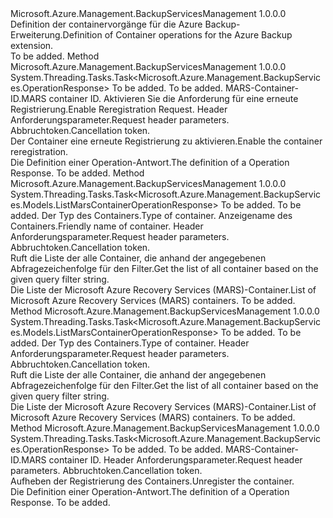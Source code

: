 <Type Name="IMarsContainerOperations" FullName="Microsoft.Azure.Management.BackupServices.IMarsContainerOperations">
  <TypeSignature Language="C#" Value="public interface IMarsContainerOperations" />
  <TypeSignature Language="ILAsm" Value=".class public interface auto ansi abstract IMarsContainerOperations" />
  <TypeSignature Language="DocId" Value="T:Microsoft.Azure.Management.BackupServices.IMarsContainerOperations" />
  <TypeSignature Language="VB.NET" Value="Public Interface IMarsContainerOperations" />
  <TypeSignature Language="F#" Value="type IMarsContainerOperations = interface" />
  <AssemblyInfo>
    <AssemblyName>Microsoft.Azure.Management.BackupServicesManagement</AssemblyName>
    <AssemblyVersion>1.0.0.0</AssemblyVersion>
  </AssemblyInfo>
  <Interfaces />
  <Docs>
    <summary>
            <span data-ttu-id="1ee37-101">Definition der containervorgänge für die Azure Backup-Erweiterung.</span><span class="sxs-lookup"><span data-stu-id="1ee37-101">Definition of Container operations for the Azure Backup extension.</span></span>
            </summary>
    <remarks>To be added.</remarks>
  </Docs>
  <Members>
    <Member MemberName="EnableMarsContainerReregistrationAsync">
      <MemberSignature Language="C#" Value="public System.Threading.Tasks.Task&lt;Microsoft.Azure.Management.BackupServices.OperationResponse&gt; EnableMarsContainerReregistrationAsync (string resourceGroupName, string resourceName, string containerId, Microsoft.Azure.Management.BackupServices.Models.EnableReregistrationRequest enableReregistrationRequest, Microsoft.Azure.Management.BackupServices.Models.CustomRequestHeaders customRequestHeaders, System.Threading.CancellationToken cancellationToken);" />
      <MemberSignature Language="ILAsm" Value=".method public hidebysig newslot virtual instance class System.Threading.Tasks.Task`1&lt;class Microsoft.Azure.Management.BackupServices.OperationResponse&gt; EnableMarsContainerReregistrationAsync(string resourceGroupName, string resourceName, string containerId, class Microsoft.Azure.Management.BackupServices.Models.EnableReregistrationRequest enableReregistrationRequest, class Microsoft.Azure.Management.BackupServices.Models.CustomRequestHeaders customRequestHeaders, valuetype System.Threading.CancellationToken cancellationToken) cil managed" />
      <MemberSignature Language="DocId" Value="M:Microsoft.Azure.Management.BackupServices.IMarsContainerOperations.EnableMarsContainerReregistrationAsync(System.String,System.String,System.String,Microsoft.Azure.Management.BackupServices.Models.EnableReregistrationRequest,Microsoft.Azure.Management.BackupServices.Models.CustomRequestHeaders,System.Threading.CancellationToken)" />
      <MemberSignature Language="F#" Value="abstract member EnableMarsContainerReregistrationAsync : string * string * string * Microsoft.Azure.Management.BackupServices.Models.EnableReregistrationRequest * Microsoft.Azure.Management.BackupServices.Models.CustomRequestHeaders * System.Threading.CancellationToken -&gt; System.Threading.Tasks.Task&lt;Microsoft.Azure.Management.BackupServices.OperationResponse&gt;" Usage="iMarsContainerOperations.EnableMarsContainerReregistrationAsync (resourceGroupName, resourceName, containerId, enableReregistrationRequest, customRequestHeaders, cancellationToken)" />
      <MemberType>Method</MemberType>
      <AssemblyInfo>
        <AssemblyName>Microsoft.Azure.Management.BackupServicesManagement</AssemblyName>
        <AssemblyVersion>1.0.0.0</AssemblyVersion>
      </AssemblyInfo>
      <ReturnValue>
        <ReturnType>System.Threading.Tasks.Task&lt;Microsoft.Azure.Management.BackupServices.OperationResponse&gt;</ReturnType>
      </ReturnValue>
      <Parameters>
        <Parameter Name="resourceGroupName" Type="System.String" />
        <Parameter Name="resourceName" Type="System.String" />
        <Parameter Name="containerId" Type="System.String" />
        <Parameter Name="enableReregistrationRequest" Type="Microsoft.Azure.Management.BackupServices.Models.EnableReregistrationRequest" />
        <Parameter Name="customRequestHeaders" Type="Microsoft.Azure.Management.BackupServices.Models.CustomRequestHeaders" />
        <Parameter Name="cancellationToken" Type="System.Threading.CancellationToken" />
      </Parameters>
      <Docs>
        <param name="resourceGroupName">To be added.</param>
        <param name="resourceName">To be added.</param>
        <param name="containerId">
            <span data-ttu-id="1ee37-102">MARS-Container-ID.</span><span class="sxs-lookup"><span data-stu-id="1ee37-102">MARS container ID.</span></span>
            </param>
        <param name="enableReregistrationRequest">
            <span data-ttu-id="1ee37-103">Aktivieren Sie die Anforderung für eine erneute Registrierung.</span><span class="sxs-lookup"><span data-stu-id="1ee37-103">Enable Reregistration Request.</span></span>
            </param>
        <param name="customRequestHeaders">
            <span data-ttu-id="1ee37-104">Header Anforderungsparameter.</span><span class="sxs-lookup"><span data-stu-id="1ee37-104">Request header parameters.</span></span>
            </param>
        <param name="cancellationToken">
            <span data-ttu-id="1ee37-105">Abbruchtoken.</span><span class="sxs-lookup"><span data-stu-id="1ee37-105">Cancellation token.</span></span>
            </param>
        <summary>
            <span data-ttu-id="1ee37-106">Der Container eine erneute Registrierung zu aktivieren.</span><span class="sxs-lookup"><span data-stu-id="1ee37-106">Enable the container reregistration.</span></span>
            </summary>
        <returns>
            <span data-ttu-id="1ee37-107">Die Definition einer Operation-Antwort.</span><span class="sxs-lookup"><span data-stu-id="1ee37-107">The definition of a Operation Response.</span></span>
            </returns>
        <remarks>To be added.</remarks>
      </Docs>
    </Member>
    <Member MemberName="ListMarsContainersByTypeAndFriendlyNameAsync">
      <MemberSignature Language="C#" Value="public System.Threading.Tasks.Task&lt;Microsoft.Azure.Management.BackupServices.Models.ListMarsContainerOperationResponse&gt; ListMarsContainersByTypeAndFriendlyNameAsync (string resourceGroupName, string resourceName, Microsoft.Azure.Management.BackupServices.Models.MarsContainerType containerType, string friendlyName, Microsoft.Azure.Management.BackupServices.Models.CustomRequestHeaders customRequestHeaders, System.Threading.CancellationToken cancellationToken);" />
      <MemberSignature Language="ILAsm" Value=".method public hidebysig newslot virtual instance class System.Threading.Tasks.Task`1&lt;class Microsoft.Azure.Management.BackupServices.Models.ListMarsContainerOperationResponse&gt; ListMarsContainersByTypeAndFriendlyNameAsync(string resourceGroupName, string resourceName, valuetype Microsoft.Azure.Management.BackupServices.Models.MarsContainerType containerType, string friendlyName, class Microsoft.Azure.Management.BackupServices.Models.CustomRequestHeaders customRequestHeaders, valuetype System.Threading.CancellationToken cancellationToken) cil managed" />
      <MemberSignature Language="DocId" Value="M:Microsoft.Azure.Management.BackupServices.IMarsContainerOperations.ListMarsContainersByTypeAndFriendlyNameAsync(System.String,System.String,Microsoft.Azure.Management.BackupServices.Models.MarsContainerType,System.String,Microsoft.Azure.Management.BackupServices.Models.CustomRequestHeaders,System.Threading.CancellationToken)" />
      <MemberSignature Language="F#" Value="abstract member ListMarsContainersByTypeAndFriendlyNameAsync : string * string * Microsoft.Azure.Management.BackupServices.Models.MarsContainerType * string * Microsoft.Azure.Management.BackupServices.Models.CustomRequestHeaders * System.Threading.CancellationToken -&gt; System.Threading.Tasks.Task&lt;Microsoft.Azure.Management.BackupServices.Models.ListMarsContainerOperationResponse&gt;" Usage="iMarsContainerOperations.ListMarsContainersByTypeAndFriendlyNameAsync (resourceGroupName, resourceName, containerType, friendlyName, customRequestHeaders, cancellationToken)" />
      <MemberType>Method</MemberType>
      <AssemblyInfo>
        <AssemblyName>Microsoft.Azure.Management.BackupServicesManagement</AssemblyName>
        <AssemblyVersion>1.0.0.0</AssemblyVersion>
      </AssemblyInfo>
      <ReturnValue>
        <ReturnType>System.Threading.Tasks.Task&lt;Microsoft.Azure.Management.BackupServices.Models.ListMarsContainerOperationResponse&gt;</ReturnType>
      </ReturnValue>
      <Parameters>
        <Parameter Name="resourceGroupName" Type="System.String" />
        <Parameter Name="resourceName" Type="System.String" />
        <Parameter Name="containerType" Type="Microsoft.Azure.Management.BackupServices.Models.MarsContainerType" />
        <Parameter Name="friendlyName" Type="System.String" />
        <Parameter Name="customRequestHeaders" Type="Microsoft.Azure.Management.BackupServices.Models.CustomRequestHeaders" />
        <Parameter Name="cancellationToken" Type="System.Threading.CancellationToken" />
      </Parameters>
      <Docs>
        <param name="resourceGroupName">To be added.</param>
        <param name="resourceName">To be added.</param>
        <param name="containerType">
            <span data-ttu-id="1ee37-108">Der Typ des Containers.</span><span class="sxs-lookup"><span data-stu-id="1ee37-108">Type of container.</span></span>
            </param>
        <param name="friendlyName">
            <span data-ttu-id="1ee37-109">Anzeigename des Containers.</span><span class="sxs-lookup"><span data-stu-id="1ee37-109">Friendly name of container.</span></span>
            </param>
        <param name="customRequestHeaders">
            <span data-ttu-id="1ee37-110">Header Anforderungsparameter.</span><span class="sxs-lookup"><span data-stu-id="1ee37-110">Request header parameters.</span></span>
            </param>
        <param name="cancellationToken">
            <span data-ttu-id="1ee37-111">Abbruchtoken.</span><span class="sxs-lookup"><span data-stu-id="1ee37-111">Cancellation token.</span></span>
            </param>
        <summary>
            <span data-ttu-id="1ee37-112">Ruft die Liste der alle Container, die anhand der angegebenen Abfragezeichenfolge für den Filter.</span><span class="sxs-lookup"><span data-stu-id="1ee37-112">Get the list of all container based on the given query filter string.</span></span>
            </summary>
        <returns>
            <span data-ttu-id="1ee37-113">Die Liste der Microsoft Azure Recovery Services (MARS)-Container.</span><span class="sxs-lookup"><span data-stu-id="1ee37-113">List of Microsoft Azure Recovery Services (MARS) containers.</span></span>
            </returns>
        <remarks>To be added.</remarks>
      </Docs>
    </Member>
    <Member MemberName="ListMarsContainersByTypeAsync">
      <MemberSignature Language="C#" Value="public System.Threading.Tasks.Task&lt;Microsoft.Azure.Management.BackupServices.Models.ListMarsContainerOperationResponse&gt; ListMarsContainersByTypeAsync (string resourceGroupName, string resourceName, Microsoft.Azure.Management.BackupServices.Models.MarsContainerType containerType, Microsoft.Azure.Management.BackupServices.Models.CustomRequestHeaders customRequestHeaders, System.Threading.CancellationToken cancellationToken);" />
      <MemberSignature Language="ILAsm" Value=".method public hidebysig newslot virtual instance class System.Threading.Tasks.Task`1&lt;class Microsoft.Azure.Management.BackupServices.Models.ListMarsContainerOperationResponse&gt; ListMarsContainersByTypeAsync(string resourceGroupName, string resourceName, valuetype Microsoft.Azure.Management.BackupServices.Models.MarsContainerType containerType, class Microsoft.Azure.Management.BackupServices.Models.CustomRequestHeaders customRequestHeaders, valuetype System.Threading.CancellationToken cancellationToken) cil managed" />
      <MemberSignature Language="DocId" Value="M:Microsoft.Azure.Management.BackupServices.IMarsContainerOperations.ListMarsContainersByTypeAsync(System.String,System.String,Microsoft.Azure.Management.BackupServices.Models.MarsContainerType,Microsoft.Azure.Management.BackupServices.Models.CustomRequestHeaders,System.Threading.CancellationToken)" />
      <MemberSignature Language="F#" Value="abstract member ListMarsContainersByTypeAsync : string * string * Microsoft.Azure.Management.BackupServices.Models.MarsContainerType * Microsoft.Azure.Management.BackupServices.Models.CustomRequestHeaders * System.Threading.CancellationToken -&gt; System.Threading.Tasks.Task&lt;Microsoft.Azure.Management.BackupServices.Models.ListMarsContainerOperationResponse&gt;" Usage="iMarsContainerOperations.ListMarsContainersByTypeAsync (resourceGroupName, resourceName, containerType, customRequestHeaders, cancellationToken)" />
      <MemberType>Method</MemberType>
      <AssemblyInfo>
        <AssemblyName>Microsoft.Azure.Management.BackupServicesManagement</AssemblyName>
        <AssemblyVersion>1.0.0.0</AssemblyVersion>
      </AssemblyInfo>
      <ReturnValue>
        <ReturnType>System.Threading.Tasks.Task&lt;Microsoft.Azure.Management.BackupServices.Models.ListMarsContainerOperationResponse&gt;</ReturnType>
      </ReturnValue>
      <Parameters>
        <Parameter Name="resourceGroupName" Type="System.String" />
        <Parameter Name="resourceName" Type="System.String" />
        <Parameter Name="containerType" Type="Microsoft.Azure.Management.BackupServices.Models.MarsContainerType" />
        <Parameter Name="customRequestHeaders" Type="Microsoft.Azure.Management.BackupServices.Models.CustomRequestHeaders" />
        <Parameter Name="cancellationToken" Type="System.Threading.CancellationToken" />
      </Parameters>
      <Docs>
        <param name="resourceGroupName">To be added.</param>
        <param name="resourceName">To be added.</param>
        <param name="containerType">
            <span data-ttu-id="1ee37-114">Der Typ des Containers.</span><span class="sxs-lookup"><span data-stu-id="1ee37-114">Type of container.</span></span>
            </param>
        <param name="customRequestHeaders">
            <span data-ttu-id="1ee37-115">Header Anforderungsparameter.</span><span class="sxs-lookup"><span data-stu-id="1ee37-115">Request header parameters.</span></span>
            </param>
        <param name="cancellationToken">
            <span data-ttu-id="1ee37-116">Abbruchtoken.</span><span class="sxs-lookup"><span data-stu-id="1ee37-116">Cancellation token.</span></span>
            </param>
        <summary>
            <span data-ttu-id="1ee37-117">Ruft die Liste der alle Container, die anhand der angegebenen Abfragezeichenfolge für den Filter.</span><span class="sxs-lookup"><span data-stu-id="1ee37-117">Get the list of all container based on the given query filter string.</span></span>
            </summary>
        <returns>
            <span data-ttu-id="1ee37-118">Die Liste der Microsoft Azure Recovery Services (MARS)-Container.</span><span class="sxs-lookup"><span data-stu-id="1ee37-118">List of Microsoft Azure Recovery Services (MARS) containers.</span></span>
            </returns>
        <remarks>To be added.</remarks>
      </Docs>
    </Member>
    <Member MemberName="UnregisterMarsContainerAsync">
      <MemberSignature Language="C#" Value="public System.Threading.Tasks.Task&lt;Microsoft.Azure.Management.BackupServices.OperationResponse&gt; UnregisterMarsContainerAsync (string resourceGroupName, string resourceName, string containerId, Microsoft.Azure.Management.BackupServices.Models.CustomRequestHeaders customRequestHeaders, System.Threading.CancellationToken cancellationToken);" />
      <MemberSignature Language="ILAsm" Value=".method public hidebysig newslot virtual instance class System.Threading.Tasks.Task`1&lt;class Microsoft.Azure.Management.BackupServices.OperationResponse&gt; UnregisterMarsContainerAsync(string resourceGroupName, string resourceName, string containerId, class Microsoft.Azure.Management.BackupServices.Models.CustomRequestHeaders customRequestHeaders, valuetype System.Threading.CancellationToken cancellationToken) cil managed" />
      <MemberSignature Language="DocId" Value="M:Microsoft.Azure.Management.BackupServices.IMarsContainerOperations.UnregisterMarsContainerAsync(System.String,System.String,System.String,Microsoft.Azure.Management.BackupServices.Models.CustomRequestHeaders,System.Threading.CancellationToken)" />
      <MemberSignature Language="F#" Value="abstract member UnregisterMarsContainerAsync : string * string * string * Microsoft.Azure.Management.BackupServices.Models.CustomRequestHeaders * System.Threading.CancellationToken -&gt; System.Threading.Tasks.Task&lt;Microsoft.Azure.Management.BackupServices.OperationResponse&gt;" Usage="iMarsContainerOperations.UnregisterMarsContainerAsync (resourceGroupName, resourceName, containerId, customRequestHeaders, cancellationToken)" />
      <MemberType>Method</MemberType>
      <AssemblyInfo>
        <AssemblyName>Microsoft.Azure.Management.BackupServicesManagement</AssemblyName>
        <AssemblyVersion>1.0.0.0</AssemblyVersion>
      </AssemblyInfo>
      <ReturnValue>
        <ReturnType>System.Threading.Tasks.Task&lt;Microsoft.Azure.Management.BackupServices.OperationResponse&gt;</ReturnType>
      </ReturnValue>
      <Parameters>
        <Parameter Name="resourceGroupName" Type="System.String" />
        <Parameter Name="resourceName" Type="System.String" />
        <Parameter Name="containerId" Type="System.String" />
        <Parameter Name="customRequestHeaders" Type="Microsoft.Azure.Management.BackupServices.Models.CustomRequestHeaders" />
        <Parameter Name="cancellationToken" Type="System.Threading.CancellationToken" />
      </Parameters>
      <Docs>
        <param name="resourceGroupName">To be added.</param>
        <param name="resourceName">To be added.</param>
        <param name="containerId">
            <span data-ttu-id="1ee37-119">MARS-Container-ID.</span><span class="sxs-lookup"><span data-stu-id="1ee37-119">MARS container ID.</span></span>
            </param>
        <param name="customRequestHeaders">
            <span data-ttu-id="1ee37-120">Header Anforderungsparameter.</span><span class="sxs-lookup"><span data-stu-id="1ee37-120">Request header parameters.</span></span>
            </param>
        <param name="cancellationToken">
            <span data-ttu-id="1ee37-121">Abbruchtoken.</span><span class="sxs-lookup"><span data-stu-id="1ee37-121">Cancellation token.</span></span>
            </param>
        <summary>
            <span data-ttu-id="1ee37-122">Aufheben der Registrierung des Containers.</span><span class="sxs-lookup"><span data-stu-id="1ee37-122">Unregister the container.</span></span>
            </summary>
        <returns>
            <span data-ttu-id="1ee37-123">Die Definition einer Operation-Antwort.</span><span class="sxs-lookup"><span data-stu-id="1ee37-123">The definition of a Operation Response.</span></span>
            </returns>
        <remarks>To be added.</remarks>
      </Docs>
    </Member>
  </Members>
</Type>